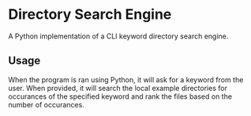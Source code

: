 # Directory Search Engine

A Python implementation of a CLI keyword directory search engine.


## Usage

When the program is ran using Python, it will ask for a keyword from the user. When provided, it will search the local example directories for occurances of the specified keyword and rank the files based on the number of occurances.
